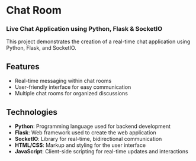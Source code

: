 # Chat Room

### Live Chat Application using Python, Flask & SocketIO

This project demonstrates the creation of a real-time chat application using Python, Flask, and SocketIO.

## Features

- Real-time messaging within chat rooms
- User-friendly interface for easy communication  
- Multiple chat rooms for organized discussions

## Technologies

- **Python**: Programming language used for backend development
- **Flask**: Web framework used to create the web application
- **SocketIO**: Library for real-time, bidirectional communication
- **HTML/CSS**: Markup and styling for the user interface
- **JavaScript**: Client-side scripting for real-time updates and interactions
